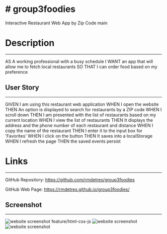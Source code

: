 # # group3foodies

Interactive Restaurant Web App by Zip Code
main

# Description

---

AS A working professional with a busy schedule
I WANT an app that will allow me to fetch local restaurants
SO THAT I can order food based on my preference

## User Story

---

GIVEN I am using this restaurant web application
WHEN I open the website
THEN An option is displayed to search for restaurants by a ZIP code
WHEN I scroll down
THEN I am presented with the list of restaurants based on my current location
WHEN I view the list of restaurants
THEN It displays the address and the phone number of each restaurant and distance
WHEN I copy the name of the restaurant
THEN I enter it to the input box for 'Favorites'
WHEN I click on the button
THEN It saves into a localStorage
WHEN I refresh the page
THEN the saved events persist

# Links

---

GitHub Repository: https://github.com/rmdetres/group3foodies

GitHub Web Page: https://rmdetres.github.io/group3foodies/

## Screenshot

---

![website screenshot](./assets/images/screenshot1.png)
feature/html-css-js
![website screenshot](./assets/images/screenshot.png)
![website screenshot](./assets/images/screensho2.png)
